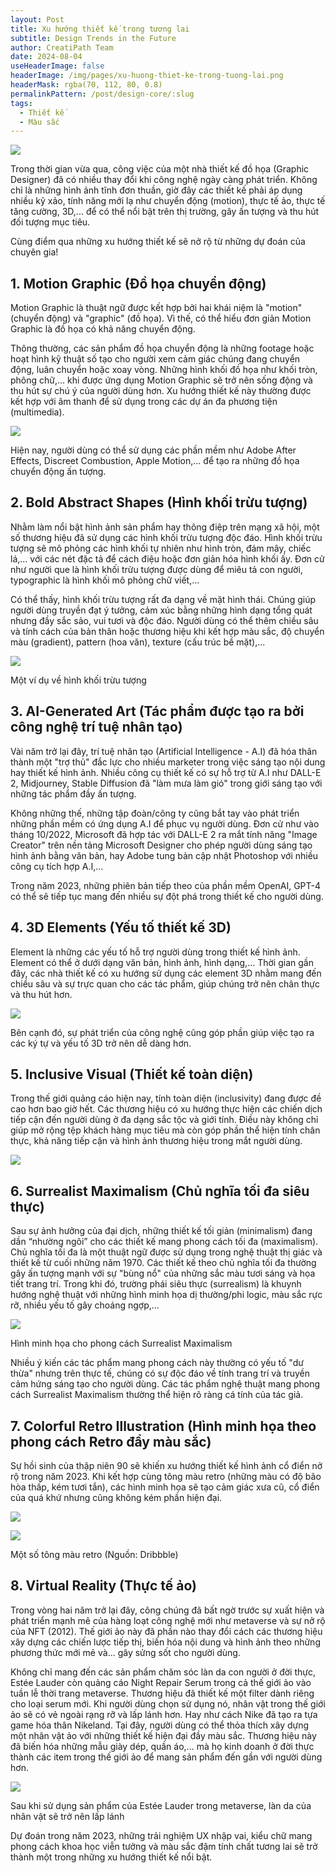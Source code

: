 ```yaml
---
layout: Post
title: Xu hướng thiết kế trong tương lai
subtitle: Design Trends in the Future
author: CreatiPath Team
date: 2024-08-04
useHeaderImage: false
headerImage: /img/pages/xu-huong-thiet-ke-trong-tuong-lai.png
headerMask: rgba(70, 112, 80, 0.8)
permalinkPattern: /post/design-core/:slug
tags:
  - Thiết kế
  - Màu sắc
---
```


![](../../.vuepress/public/img/pages/xu-huong-thiet-ke-trong-tuong-lai.png)

Trong thời gian vừa qua, công việc của một nhà thiết kế đồ họa (Graphic Designer) đã có nhiều thay đổi khi công nghệ ngày càng phát triển. Không chỉ là những hình ảnh tĩnh đơn thuần, giờ đây các thiết kế phải áp dụng nhiều kỹ xảo, tính năng mới lạ như chuyển động (motion), thực tế ảo, thực tế tăng cường, 3D,... để có thể nổi bật trên thị trường, gây ấn tượng và thu hút đối tượng mục tiêu.

Cùng điểm qua những xu hướng thiết kế sẽ nở rộ từ những dự đoán của chuyên gia!

## 1. Motion Graphic (Đồ họa chuyển động)

Motion Graphic là thuật ngữ được kết hợp bởi hai khái niệm là "motion" (chuyển động) và "graphic" (đồ họa). Vì thế, có thể hiểu đơn giản Motion Graphic là đồ họa có khả năng chuyển động. 

Thông thường, các sản phẩm đồ họa chuyển động là những footage hoặc hoạt hình kỹ thuật số tạo cho người xem cảm giác chúng đang chuyển động, luân chuyển hoặc xoay vòng. Những hình khối đồ họa như khối tròn, phông chữ,... khi được ứng dụng Motion Graphic sẽ trở nên sống động và thu hút sự chú ý của người dùng hơn. Xu hướng thiết kế này thường được kết hợp với âm thanh để sử dụng trong các dự án đa phương tiện (multimedia).

 ![](../../.vuepress/public/img/in-post/section6/1.png)

Hiện nay, người dùng có thể sử dụng các phần mềm như Adobe After Effects, Discreet Combustion, Apple Motion,... để tạo ra những đồ họa chuyển động ấn tượng.

## 2. Bold Abstract Shapes (Hình khối trừu tượng)

Nhằm làm nổi bật hình ảnh sản phẩm hay thông điệp trên mạng xã hội, một số thương hiệu đã sử dụng các hình khối trừu tượng độc đáo. Hình khối trừu tượng sẽ mô phỏng các hình khối tự nhiên như hình tròn, đám mây, chiếc lá,... với các nét đặc tả để cách điệu hoặc đơn giản hóa hình khối ấy. Đơn cử như người que là hình khối trừu tượng được dùng để miêu tả con người, typographic là hình khối mô phỏng chữ viết,...

Có thể thấy, hình khối trừu tượng rất đa dạng về mặt hình thái. Chúng giúp người dùng truyền đạt ý tưởng, cảm xúc bằng những hình dạng tổng quát nhưng đầy sắc sảo, vui tươi và độc đáo. Người dùng có thể thêm chiều sâu và tính cách của bản thân hoặc thương hiệu khi kết hợp màu sắc, độ chuyển màu (gradient), pattern (hoa văn), texture (cấu trúc bề mặt),...

 
 ![](../../.vuepress/public/img/in-post/section6/2.png)

Một ví dụ về hình khối trừu tượng

## 3. AI-Generated Art (Tác phẩm được tạo ra bởi công nghệ trí tuệ nhân tạo)

Vài năm trở lại đây, trí tuệ nhân tạo (Artificial Intelligence - A.I) đã hóa thân thành một "trợ thủ" đắc lực cho nhiều marketer trong việc sáng tạo nội dung hay thiết kế hình ảnh. Nhiều công cụ thiết kế có sự hỗ trợ từ A.I như DALL-E 2, Midjourney, Stable Diffusion đã "làm mưa làm gió" trong giới sáng tạo với những tác phẩm đầy ấn tượng. 

Không những thế, những tập đoàn/công ty cũng bắt tay vào phát triển những phần mềm có ứng dụng A.I để phục vụ người dùng. Đơn cử như vào tháng 10/2022, Microsoft đã hợp tác với DALL-E 2 ra mắt tính năng "Image Creator" trên nền tảng Microsoft Designer cho phép người dùng sáng tạo hình ảnh bằng văn bản, hay Adobe tung bản cập nhật Photoshop với nhiều công cụ tích hợp A.I,... 


Trong năm 2023, những phiên bản tiếp theo của phần mềm OpenAI, GPT-4 có thể sẽ tiếp tục mang đến nhiều sự đột phá trong thiết kế cho người dùng.

## 4. 3D Elements (Yếu tố thiết kế 3D)

Element là những các yếu tố hỗ trợ người dùng trong thiết kế hình ảnh. Element có thể ở dưới dạng văn bản, hình ảnh, hình dạng,... Thời gian gần đây, các nhà thiết kế có xu hướng sử dụng các element 3D nhằm mang đến chiều sâu và sự trực quan cho các tác phẩm, giúp chúng trở nên chân thực và thu hút hơn.

 
 ![](../../.vuepress/public/img/in-post/section6/3.png)

Bên cạnh đó, sự phát triển của công nghệ cũng góp phần giúp việc tạo ra các ký tự và yếu tố 3D trở nên dễ dàng hơn.

## 5. Inclusive Visual (Thiết kế toàn diện)

Trong thế giới quảng cáo hiện nay, tính toàn diện (inclusivity) đang được đề cao hơn bao giờ hết. Các thương hiệu có xu hướng thực hiện các chiến dịch tiếp cận đến người dùng ở đa dạng sắc tộc và giới tính. Điều này không chỉ giúp mở rộng tệp khách hàng mục tiêu mà còn góp phần thể hiện tính chân thực, khả năng tiếp cận và hình ảnh thương hiệu trong mắt người dùng.

 
 ![](../../.vuepress/public/img/in-post/section6/4.png)

## 6. Surrealist Maximalism (Chủ nghĩa tối đa siêu thực)

Sau sự ảnh hưởng của đại dịch, những thiết kế tối giản (minimalism) đang dần “nhường ngôi” cho các thiết kế mang phong cách tối đa (maximalism). Chủ nghĩa tối đa là một thuật ngữ được sử dụng trong nghệ thuật thị giác và thiết kế từ cuối những năm 1970. Các thiết kế theo chủ nghĩa tối đa thường gây ấn tượng mạnh với sự "bùng nổ" của những sắc màu tươi sáng và họa tiết trang trí. Trong khi đó, trường phái siêu thực (surrealism) là khuynh hướng nghệ thuật với những hình minh họa dị thường/phi logic, màu sắc rực rỡ, nhiều yếu tố gây choáng ngợp,...

 
 ![](../../.vuepress/public/img/in-post/section6/5.png)

Hình minh họa cho phong cách Surrealist Maximalism

Nhiều ý kiến các tác phẩm mang phong cách này thường có yếu tố "dư thừa" nhưng trên thực tế, chúng có sự độc đáo về tính trang trí và truyền cảm hứng sáng tạo cho người dùng. Các tác phẩm nghệ thuật mang phong cách Surrealist Maximalism thường thể hiện rõ ràng cá tính của tác giả.

## 7. Colorful Retro Illustration (Hình minh họa theo phong cách Retro đầy màu sắc)

Sự hồi sinh của thập niên 90 sẽ khiến xu hướng thiết kế hình ảnh cổ điển nở rộ trong năm 2023. Khi kết hợp cùng tông màu retro (những màu có độ bão hòa thấp, kém tươi tắn), các hình minh họa sẽ tạo cảm giác xưa cũ, cổ điển của quá khứ nhưng cũng không kém phần hiện đại.

 
 ![](../../.vuepress/public/img/in-post/section6/6.png)

 
 ![](../../.vuepress/public/img/in-post/section6/7.png)

Một số tông màu retro (Nguồn: Dribbble)

## 8. Virtual Reality (Thực tế ảo)

Trong vòng hai năm trở lại đây, công chúng đã bất ngờ trước sự xuất hiện và phát triển mạnh mẽ của hàng loạt công nghệ mới như metaverse và sự nở rộ của NFT (2012). Thế giới ảo này đã phần nào thay đổi cách các thương hiệu xây dựng các chiến lược tiếp thị, biến hóa nội dung và hình ảnh theo những phương thức mới mẻ và... gây sửng sốt cho người dùng. 

Không chỉ mang đến các sản phẩm chăm sóc làn da con người ở đời thực, Estée Lauder còn quảng cáo Night Repair Serum trong cả thế giới ảo vào tuần lễ thời trang metaverse. Thương hiệu đã thiết kế một filter dành riêng cho loại serum mới. Khi người dùng chọn sử dụng nó, nhân vật trong thế giới ảo sẽ có vẻ ngoài rạng rỡ và lấp lánh hơn. Hay như cách Nike đã tạo ra tựa game hóa thân Nikeland. Tại đây, người dùng có thể thỏa thích xây dựng một nhân vật ảo với những thiết kế hiện đại đầy màu sắc. Thương hiệu này đã biến hóa những mẫu giày dép, quần áo,... mà họ kinh doanh ở đời thực thành các item trong thế giới ảo để mang sản phẩm đến gần với người dùng hơn. 

 
 ![](../../.vuepress/public/img/in-post/section6/8.png)

Sau khi sử dụng sản phẩm của Estée Lauder trong metaverse, làn da của nhân vật sẽ trở nên lấp lánh

Dự đoán trong năm 2023, những trải nghiệm UX nhập vai, kiểu chữ mang phong cách khoa học viễn tưởng và màu sắc đậm tính chất tương lai sẽ trở thành một trong những xu hướng thiết kế nổi bật.


